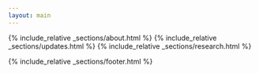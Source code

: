 ```yaml
---
layout: main
---
```


{% include_relative _sections/about.html %}
{% include_relative _sections/updates.html %}
{% include_relative _sections/research.html %}
<!-- {% include_relative _sections/outreach.html %}
{% include_relative _sections/gallery.html %} -->
{% include_relative _sections/footer.html %}

